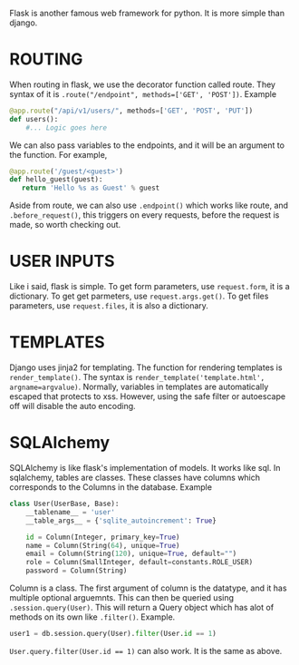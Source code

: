 Flask is another famous web framework for python. It is more simple than django.

# ROUTING
When routing in flask, we use the decorator function called route. They syntax of it is `.route("/endpoint", methods=['GET', 'POST'])`. Example   
```py
@app.route("/api/v1/users/", methods=['GET', 'POST', 'PUT'])
def users():
    #... Logic goes here
```    
We can also pass variables to the endpoints, and it will be an argument to the function. For example,    
```py
@app.route('/guest/<guest>')
def hello_guest(guest):
   return 'Hello %s as Guest' % guest
```
Aside from route, we can also use `.endpoint()` which works like route, and `.before_request()`, this triggers on every requests, before the request is made, so worth checking out.

# USER INPUTS
Like i said, flask is simple. To get form parameters, use `request.form`, it is a dictionary. To get get parmeters, use `request.args.get()`.  To get files parameters, use `request.files`, it is also a dictionary. 

# TEMPLATES
Django uses jinja2 for templating. The function for rendering templates is `render_template()`. The syntax is `render_template('template.html', argname=argvalue)`. Normally, variables in templates are automatically escaped that protects to xss. However, using the safe filter or autoescape off will disable the auto encoding. 

# SQLAlchemy
SQLAlchemy is like flask's implementation of models. It works like sql. In sqlalchemy, tables are classes. These classes have columns which corresponds to the Columns in the database. Example    
```python
class User(UserBase, Base):
    __tablename__ = 'user'
    __table_args__ = {'sqlite_autoincrement': True}

    id = Column(Integer, primary_key=True)
    name = Column(String(64), unique=True)
    email = Column(String(120), unique=True, default="")
    role = Column(SmallInteger, default=constants.ROLE_USER)
    password = Column(String)
```
Column is a class. The first argument of column is the datatype, and it has multiple optional arguemnts. This can then be queried using `.session.query(User)`. This will return a Query object which has alot of methods on its own like `.filter()`. Example. 
```py
user1 = db.session.query(User).filter(User.id == 1)
```    
`User.query.filter(User.id == 1)` can also work. It is the same as above.